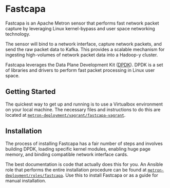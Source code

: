 Fastcapa
========

Fastcapa is an Apache Metron sensor that performs fast network packet capture by leveraging Linux kernel-bypass and user space networking technology.  

The sensor will bind to a network interface, capture network packets, and send the raw packet data to Kafka.  This provides a scalable mechanism for ingesting high-volumes of network packet data into a Hadoop-y cluster.

Fastcapa leverages the Data Plane Development Kit ([DPDK](http://dpdk.org/)).  DPDK is a set of libraries and drivers to perform fast packet processing in Linux user space.  

Getting Started
---------------

The quickest way to get up and running is to use a Virtualbox environment on your local machine.  The necessary files and instructions to do this are located at [`metron-deployment/vagrant/fastcapa-vagrant`](../../metron-deployment/vagrant/fastcapa-test-platform).  

Installation
------------

The process of installing Fastcapa has a fair number of steps and involves building DPDK, loading specific kernel modules, enabling huge page memory, and binding compatible network interface cards.

The best documentation is code that actually does this for you.  An Ansible role that performs the entire installation procedure can be found at [`metron-deployment/roles/fastcapa`](../../metron-deployment/roles/fastcapa).  Use this to install Fastcapa or as a guide for manual installation.
